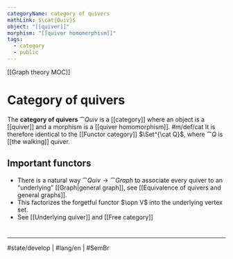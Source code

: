 ```yaml
---
categoryName: category of quivers
mathLink: $\cat{Quiv}$
object: "[[quiver]]"
morphism: "[[quiver homomorphism]]"
tags:
  - category
  - public
---
```

[[Graph theory MOC]]
# Category of quivers

The **category of quivers** $\cat{Quiv}$ is a [[category]] where
an object is a [[quiver]]
and a morphism is a [[quiver homomorphism]]. #m/def/cat 
It is therefore identical to the [[Functor category]] $\Set^{\cat Q}$,
where $\cat Q$ is [[the walking]] quiver.

## Important functors

- There is a natural way $\cat{Quiv} \to \cat{Graph}$ to associate every quiver to an “underlying” [[Graph|general graph]], see [[Equivalence of quivers and general graphs]].
- This factorizes the forgetful functor $\opn V$ into the underlying vertex set.
- See [[Underlying quiver]] and [[Free category]]

#
---
#state/develop | #lang/en | #SemBr
